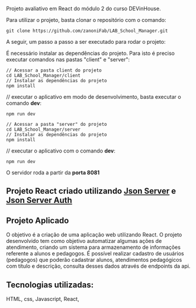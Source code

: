 Projeto avaliativo em React do módulo 2 do curso DEVinHouse.

Para utilizar o projeto, basta clonar o repositório com o comando:

```
git clone https://github.com/zanoniFab/LAB_School_Manager.git
```

A seguir, um passo a passo a ser executado para rodar o projeto:

É necessário instalar as dependências do projeto. Para isto é preciso executar comandos nas pastas "client" e "server": 

```
// Acessar a pasta client do projeto
cd LAB_School_Manager/client
// Instalar as dependências do projeto
npm install
```

// executar o aplicativo em modo de desenvolvimento, basta executar o comando **dev**:

```
npm run dev
```



```
// Acessar a pasta "server" do projeto
cd LAB_School_Manager/server
// Instalar as dependências do projeto
npm install
```
// executar o aplicativo com o comando **dev**:

```
npm run dev
```

O servidor roda a partir da **porta 8081**

## Projeto React criado utilizando [Json Server](https://github.com/typicode/json-server) e [Json Server Auth](https://github.com/jeremyben/json-server-auth)


## Projeto Aplicado

O objetivo é a criação de uma aplicação web utilizando React.
O projeto desenvolvido tem como objetivo automatizar algumas ações de atendimento, criando um sistema para armazenamento de informações referente a alunos e pedagogos.
É possível realizar cadastro de usuários (pedagogos) que poderão cadastrar alunos, atendimentos pedagógicos com título e descrição, consulta desses dados através de endpoints da api.

## Tecnologias utilizadas:

HTML, css, Javascript, React,
